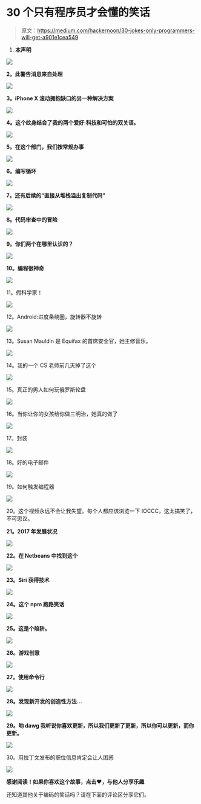 # 30 个只有程序员才会懂的笑话

> 原文：<https://medium.com/hackernoon/30-jokes-only-programmers-will-get-a901e1cea549>

1.  **本声明**

![](img/8cd513566efeba56742fde23fad2849d.png)

**2。此警告消息来自处理**

![](img/1887d7c09b356579bd2dee86697d1caa.png)

**3。iPhone X 滚动拥抱缺口的另一种解决方案**

![](img/c2f9ae62193670baf75570d75f876b29.png)

**4。这个纹身结合了我的两个爱好:科技和可怕的双关语。**

![](img/2c8e068866d174e5d5a3e3cf4529bdfe.png)

**5。在这个部门，我们按常规办事**

![](img/7eb38da83d60bc9304ad2cf47261bfae.png)

**6。编写循环**

![](img/37ac3424259104d4a16280a80e28cfa0.png)

**7。还有后续的“直接从堆栈溢出复制代码”**

![](img/ef57af685e76026e9b6e340e57b80acc.png)

**8。代码审查中的冒险**

![](img/7579aab13f6c31f8474d20f91b22e7d9.png)

**9。你们两个在哪里认识的？**

![](img/76be5a237053f812906ca01dfaaa0b64.png)

**10。编程很神奇**

![](img/fac69e76b07bbb8f3ae9c9c9c475da47.png)

11。假科学家！

![](img/65f191fe179a953d401a88190f1bff23.png)

12。Android:进度条绕圈，旋转器不旋转

![](img/cc79af886fa7e1b4fe6055613c8eccbe.png)

13。Susan Mauldin 是 Equifax 的首席安全官，她主修音乐。

![](img/d29e130cddb8f47d9743f184a8e96b55.png)

14。我的一个 CS 老师前几天掉了这个

![](img/4681f229116986d23eaf91e090a4dbb5.png)

15。真正的男人如何玩俄罗斯轮盘

![](img/043bed1f6011a5400e83bea58f52b15f.png)

16。当你让你的女孩给你做三明治，她真的做了

![](img/d90f6d03412ac7f3c44eca03e33cba48.png)

17。封装

![](img/219da02d8932c5f65af678f8307e63d2.png)

18。好的电子邮件

![](img/4435548dfc7f628b7d76c921ace4c7ac.png)

19。如何触发编程器

![](img/45669e1e9bfc27d89afc8441c72e96f0.png)

20。这个视频永远不会让我失望。每个人都应该浏览一下 IOCCC，这太搞笑了，不可思议。

**21。2017 年发展状况**

![](img/0a4565ee168cb4131e4905723d819077.png)

**22。在 Netbeans 中找到这个**

![](img/e2060e8dfc37d8e4e9c88a5923b50a8d.png)

**23。Siri 获得技术**

![](img/afec0b8c4e1e63931c2077e5763f2d99.png)

**24。这个 npm 跑路笑话**

![](img/391ccc8fbe77b9ed1dfa0576ca2edae2.png)

**25。这是个陷阱。**

![](img/b19107a60513938333ca5eb00f815506.png)

**26。游戏创意**

![](img/e5a6c2a41fe62a82229c3c4e9025c8dd.png)

**27。使用命令行**

![](img/6db783066f5156bce284257ab794618a.png)

**28。发现新开发的创造性方法…**

![](img/e442d798ec49ffe4571a7c16093fc054.png)

**29。哟 dawg 我听说你喜欢更新，所以我们更新了更新，所以你可以更新，而你更新。**

![](img/65a241feb0509270d5d1afe6acc9526e.png)

30。用拉丁文发布的职位信息肯定会让人困惑

![](img/b9dd3a75bf339dfd68313093e1c06991.png)

**感谢阅读！如果你喜欢这个故事，点击❤，与他人分享乐趣**

还知道其他关于编码的笑话吗？请在下面的评论区分享它们。